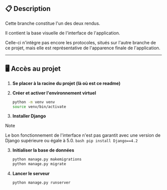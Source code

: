 ## 📋 **Description**

Cette branche constitue l'un des deux rendus.  

Il contient la base visuelle de l'interface de l'application.

Celle-ci n'intègre pas encore les protocoles, situés sur l'autre branche de ce projet, mais elle est représentative de l'apparence finale de l'application.

---

## 🖥️ **Accès au projet**


1. **Se placer à la racine du projet (là où est ce readme)**

2. **Créer et activer l'environnement virtuel**

    ```bash
    python -m venv venv
    source venv/bin/activate
    ```

3. **Installer Django**
> [!NOTE]
> Le bon fonctionnement de l'interface n'est pas garantit avec une version de Django supérieure ou égale à 5.0.
    ```bash
    pip install Django==4.2
    ```

3. **Initialiser la base de données**

    ```bash
    python manage.py makemigrations  
    python manage.py migrate
    ```

4. **Lancer le serveur**

    ```bash
    python manage.py runserver
    ```

